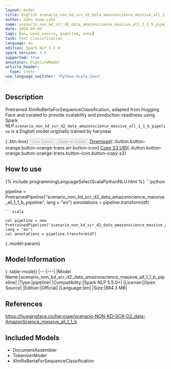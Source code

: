```yaml
---
layout: model
title: English scenario_non_kd_scr_d2_data_amazonscience_massive_all_1_1_b_pipeline pipeline XlmRoBertaForSequenceClassification from haryoaw
author: John Snow Labs
name: scenario_non_kd_scr_d2_data_amazonscience_massive_all_1_1_b_pipeline
date: 2024-09-05
tags: [en, open_source, pipeline, onnx]
task: Text Classification
language: en
edition: Spark NLP 5.5.0
spark_version: 3.0
supported: true
annotator: PipelineModel
article_header:
  type: cover
use_language_switcher: "Python-Scala-Java"
---
```


## Description

Pretrained XlmRoBertaForSequenceClassification, adapted from Hugging Face and curated to provide scalability and production-readiness using Spark NLP.`scenario_non_kd_scr_d2_data_amazonscience_massive_all_1_1_b_pipeline` is a English model originally trained by haryoaw.

{:.btn-box}
<button class="button button-orange" disabled>Live Demo</button>
<button class="button button-orange" disabled>Open in Colab</button>
[Download](https://s3.amazonaws.com/auxdata.johnsnowlabs.com/public/models/scenario_non_kd_scr_d2_data_amazonscience_massive_all_1_1_b_pipeline_en_5.5.0_3.0_1725527408483.zip){:.button.button-orange.button-orange-trans.arr.button-icon}
[Copy S3 URI](s3://auxdata.johnsnowlabs.com/public/models/scenario_non_kd_scr_d2_data_amazonscience_massive_all_1_1_b_pipeline_en_5.5.0_3.0_1725527408483.zip){:.button.button-orange.button-orange-trans.button-icon.button-copy-s3}

## How to use



<div class="tabs-box" markdown="1">
{% include programmingLanguageSelectScalaPythonNLU.html %}
```python

pipeline = PretrainedPipeline("scenario_non_kd_scr_d2_data_amazonscience_massive_all_1_1_b_pipeline", lang = "en")
annotations =  pipeline.transform(df)   

```
```scala

val pipeline = new PretrainedPipeline("scenario_non_kd_scr_d2_data_amazonscience_massive_all_1_1_b_pipeline", lang = "en")
val annotations = pipeline.transform(df)

```
</div>

{:.model-param}
## Model Information

{:.table-model}
|---|---|
|Model Name:|scenario_non_kd_scr_d2_data_amazonscience_massive_all_1_1_b_pipeline|
|Type:|pipeline|
|Compatibility:|Spark NLP 5.5.0+|
|License:|Open Source|
|Edition:|Official|
|Language:|en|
|Size:|884.3 MB|

## References

https://huggingface.co/haryoaw/scenario-NON-KD-SCR-D2_data-AmazonScience_massive_all_1_1_b

## Included Models

- DocumentAssembler
- TokenizerModel
- XlmRoBertaForSequenceClassification